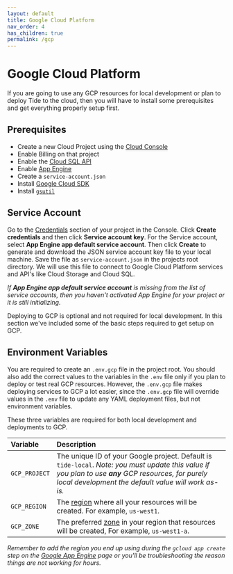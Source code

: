 ```yaml
---
layout: default
title: Google Cloud Platform
nav_order: 4
has_children: true
permalink: /gcp
---
```


# Google Cloud Platform

If you are going to use any GCP resources for local development or plan to deploy Tide to the cloud, then you will have to install some prerequisites and get everything properly setup first.

## Prerequisites

* Create a new Cloud Project using the [Cloud Console](https://console.cloud.google.com/)
* Enable Billing on that project
* Enable the [Cloud SQL API](https://console.cloud.google.com/flows/enableapi?apiid=sqladmin)
* Enable [App Engine](https://console.cloud.google.com/appengine)
* Create a `service-account.json`
* Install [Google Cloud SDK](https://cloud.google.com/sdk/)
* Install [`gsutil`](https://cloud.google.com/storage/docs/gsutil_install)

## Service Account

Go to the [Credentials](https://console.cloud.google.com/apis/credentials/) section of your project in the Console. Click **Create credentials** and then click **Service account key**. For the Service account, select **App Engine app default service account**. Then click **Create** to generate and download the JSON service account key file to your local machine. Save the file as `service-account.json` in the projects root directory. We will use this file to connect to Google Cloud Platform services and API's like Cloud Storage and Cloud SQL.

_If **App Engine app default service account** is missing from the list of service accounts, then you haven't activated App Engine for your project or it is still initializing._

Deploying to GCP is optional and not required for local development. In this
section we've included some of the basic steps required to get setup on GCP.

## Environment Variables

You are required to create an `.env.gcp` file in the project root. You should also add the correct values to the variables in the `.env` file only if you plan to deploy or test real GCP resources. However, the `.env.gcp` file makes deploying services to GCP a lot easier, since the `.env.gcp` file will override values in the `.env` file to update any YAML deployment files, but not environment variables.

These three variables are required for both local development and deployments to GCP.

| Variable | Description |
| :--- | :--- |
| `GCP_PROJECT` | The unique ID of your Google project. Default is `tide-local`. _Note: you must update this value if you plan to use **any** GCP resources, for purely local development the default value will work as-is._ |
| `GCP_REGION` | The [region][regions-and-zones] where all your resources will be created. For example, `us-west1`. |
| `GCP_ZONE` | The preferred [zone][regions-and-zones] in your region that resources will be created, For example, `us-west1-a`. |

_Remember to add the region you end up using during the `gcloud app create` step on the [Google App Engine](google-app-engine.md) page or you'll be troubleshooting the reason things are not working for hours._

[regions-and-zones]: https://cloud.google.com/compute/docs/regions-zones/
